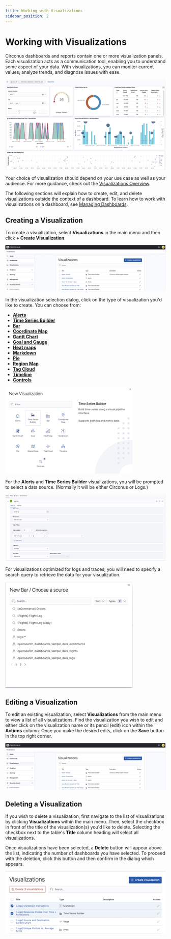 ```yaml
---
title: Working with Visualizations
sidebar_position: 2
---
```


# Working with Visualizations

Circonus dashboards and reports contain one or more visualization panels. Each visualization acts as a communication tool, enabling you to understand some aspect of your data. With visualizations, you can monitor current values, analyze trends, and diagnose issues with ease.

![Circonus Dashboard Visualizations](../img/dashboard-web_traffic_filters_fullscreen.png)

Your choice of visualization should depend on your use case as well as your audience. For more guidance, check out the [Visualizations Overview](/circonus3/visualizations/introduction).

The following sections will explain how to create, edit, and delete visualizations outside the context of a dashboard. To learn how to work with visualizations on a dashboard, see [Managing Dashboards](/circonus3/dashboards/dashboards-management).

## Creating a Visualization

To create a visualization, select **Visualizations** in the main menu and then click **+ Create Visualization**.

![Creating a visualization](../img/visualizations-create.png)

In the visualization selection dialog, click on the type of visualization you'd like to create. You can choose from:

- [**Alerts**](/circonus3/visualizations/introduction#alert-visualizations)
- [**Time Series Builder**](/circonus3/visualizations/introduction#the-time-series-builder)
- [**Bar**](circonus3/visualizations/introduction#bar-line-or-area-visualizations)
- [**Coordinate Map**](/circonus3/visualizations/introduction#coordinate-maps)
- [**Gantt Chart**](/circonus3/visualizations/introduction#gantt-chart)
- [**Goal and Gauge**](/circonus3/visualizations/introduction#goal-or-gauge-visualization)
- [**Heat maps**](/circonus3/visualizations/introduction#heat-map)
- [**Markdown**](/circonus3/visualizations/introduction#markdown)
- [**Pie**](/circonus3/visualizations/introduction#pie-and-donut-visualizations)
- [**Region Map**](/circonus3/visualizations/introduction#region-maps)
- [**Tag Cloud**](/circonus3/visualizations/introduction#tag-cloud)
- [**Timeline**](/circonus3/visualizations/introduction#timeline)
- [**Controls**](/circonus3/visualizations/introduction#controls)

![New Visualization](../img/visualizations-select.png)

For the **Alerts** and **Time Series Builder** visualizations, you will be prompted to select a data source. (Normally it will be either Circonus or Logs.)

![Select Data Source](../img/visualizations-time_series_builder_data.png)

For visualizations optimized for logs and traces, you will need to specify a search query to retrieve the data for your visualization.

![Select Log Source](../img/visualizations-data_sources_logs.png)

## Editing a Visualization

To edit an existing visualization, select **Visualizations** from the main menu to view a list of all visualizations. Find the visualization you wish to edit and either click on the visualization name or its pencil (edit) icon within the **Actions** column. Once you make the desired edits, click on the **Save** button in the top right corner.

![Visualizations List](../img/visualizations-create.png)

## Deleting a Visualization

If you wish to delete a visualization, first navigate to the list of visualizations by clicking **Visualizations** within the main menu. Then, select the checkbox in front of the title of the visualization(s) you'd like to delete. Selecting the checkbox next to the table's **Title** column heading will select all visualizations.

Once visualizations have been selected, a **Delete** button will appear above the list, indicating the number of dashboards you have selected. To proceed with the deletion, click this button and then confirm in the dialog which appears.

![Deleting Circonus Dashboards ](../img/visualizations-delete.png)
